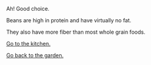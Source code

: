 Ah! Good choice. 

Beans are high in protein and have virtually no fat. 

They also have more fiber than most whole grain foods.

[Go to the kitchen.](../kitchen/vegetables.md)

[Go back to the garden.](choose.md)